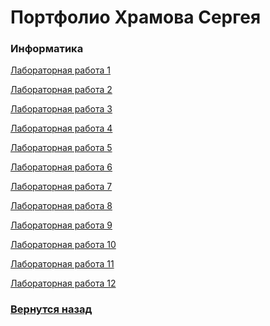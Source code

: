 # Портфолио Храмова Сергея

### Информатика

<a href="https://github.com/Serega89Kh/Serega89Kh.github.io/blob/master/1kurs/informatika/%D0%A5%D1%80%D0%B0%D0%BC%D0%BE%D0%B2%20%D0%A1%D0%B5%D1%80%D0%B3%D0%B5%D0%B9%2C%20%D0%98%D0%92%D0%A2%2C%20%D0%9B%D0%A01.pdf">Лабораторная работа 1</a>

<a href="https://github.com/Serega89Kh/Serega89Kh.github.io/blob/master/1kurs/informatika/%D0%A5%D1%80%D0%B0%D0%BC%D0%BE%D0%B2%20%D0%A1%D0%B5%D1%80%D0%B3%D0%B5%D0%B9%2C%20%D0%98%D0%92%D0%A2%2C%20%D0%9B%D0%A02.pdf">Лабораторная работа 2</a>

<a href="https://github.com/Serega89Kh/Serega89Kh.github.io/blob/master/1kurs/informatika/%D0%A5%D1%80%D0%B0%D0%BC%D0%BE%D0%B2%20%D0%A1%D0%B5%D1%80%D0%B3%D0%B5%D0%B9%2C%20%D0%98%D0%92%D0%A2%2C%20%D0%9B%D0%A03.pdf">Лабораторная работа 3</a>

<a href="https://github.com/Serega89Kh/Serega89Kh.github.io/blob/master/1kurs/informatika/%D0%A5%D1%80%D0%B0%D0%BC%D0%BE%D0%B2%20%D0%A1%D0%B5%D1%80%D0%B3%D0%B5%D0%B9%2C%20%D0%98%D0%92%D0%A2%2C%20%D0%9B%D0%A04.pdf">Лабораторная работа 4</a>

<a href="https://github.com/Serega89Kh/Serega89Kh.github.io/blob/master/1kurs/informatika/%D0%A5%D1%80%D0%B0%D0%BC%D0%BE%D0%B2%20%D0%A1%D0%B5%D1%80%D0%B3%D0%B5%D0%B9%2C%20%D0%98%D0%92%D0%A2%2C%20%D0%9B%D0%A05.pdf">Лабораторная работа 5</a>

<a href="https://github.com/Serega89Kh/Serega89Kh.github.io/blob/master/1kurs/informatika/%D0%A5%D1%80%D0%B0%D0%BC%D0%BE%D0%B2%20%D0%A1%D0%B5%D1%80%D0%B3%D0%B5%D0%B9%2C%20%D0%98%D0%92%D0%A2%2C%20%D0%9B%D0%A06.pdf">Лабораторная работа 6</a>

<a href="https://github.com/Serega89Kh/Serega89Kh.github.io/blob/master/1kurs/informatika/%D0%A5%D1%80%D0%B0%D0%BC%D0%BE%D0%B2%20%D0%A1%D0%B5%D1%80%D0%B3%D0%B5%D0%B9%2C%20%D0%98%D0%92%D0%A2%2C%20%D0%9B%D0%A07.pdf">Лабораторная работа 7</a>

<a href="https://github.com/Serega89Kh/Serega89Kh.github.io/blob/master/1kurs/informatika/%D0%A5%D1%80%D0%B0%D0%BC%D0%BE%D0%B2%20%D0%A1%D0%B5%D1%80%D0%B3%D0%B5%D0%B9%2C%20%D0%98%D0%92%D0%A2%2C%20%D0%9B%D0%A08.pdf">Лабораторная работа 8</a>

<a href="https://github.com/Serega89Kh/Serega89Kh.github.io/blob/master/1kurs/informatika/%D0%A5%D1%80%D0%B0%D0%BC%D0%BE%D0%B2%20%D0%A1%D0%B5%D1%80%D0%B3%D0%B5%D0%B9%2C%20%D0%98%D0%92%D0%A2%2C%20%D0%9B%D0%A09.pdf">Лабораторная работа 9</a>

<a href="https://github.com/Serega89Kh/Serega89Kh.github.io/blob/master/1kurs/informatika/%D0%A5%D1%80%D0%B0%D0%BC%D0%BE%D0%B2%20%D0%A1%D0%B5%D1%80%D0%B3%D0%B5%D0%B9%2C%20%D0%98%D0%92%D0%A2%2C%20%D0%9B%D0%A010.pdf">Лабораторная работа 10</a>

<a href="https://github.com/Serega89Kh/Serega89Kh.github.io/blob/master/1kurs/informatika/%D0%A5%D1%80%D0%B0%D0%BC%D0%BE%D0%B2%20%D0%A1%D0%B5%D1%80%D0%B3%D0%B5%D0%B9%2C%20%D0%98%D0%92%D0%A2%2C%20%D0%9B%D0%A011.pdf">Лабораторная работа 11</a>

<a href="https://github.com/Serega89Kh/Serega89Kh.github.io/blob/master/1kurs/informatika/%D0%A5%D1%80%D0%B0%D0%BC%D0%BE%D0%B2%20%D0%A1%D0%B5%D1%80%D0%B3%D0%B5%D0%B9%2C%20%D0%98%D0%92%D0%A2%2C%20%D0%9B%D0%A012.pdf">Лабораторная работа 12</a>

### <a href="https://serega89kh.github.io">Вернутся назад</a>
